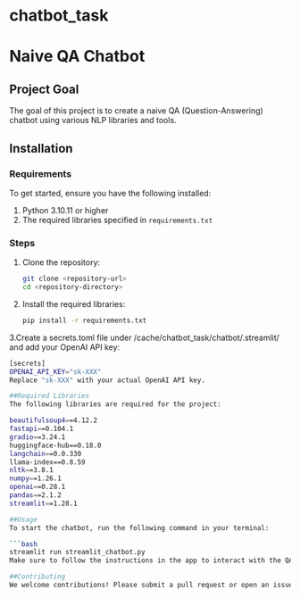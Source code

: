 # chatbot_task

# Naive QA Chatbot

## Project Goal
The goal of this project is to create a naive QA (Question-Answering) chatbot using various NLP libraries and tools.

## Installation

### Requirements
To get started, ensure you have the following installed:

1. Python 3.10.11 or higher
2. The required libraries specified in `requirements.txt`

### Steps

1. Clone the repository:
   ```bash
   git clone <repository-url>
   cd <repository-directory>

2. Install the required libraries:

   ```bash
   pip install -r requirements.txt

3.Create a secrets.toml file under /cache/chatbot_task/chatbot/.streamlit/ and add your OpenAI API key:

   ```bash
   [secrets]
   OPENAI_API_KEY="sk-XXX"
Replace "sk-XXX" with your actual OpenAI API key.

##Required Libraries
The following libraries are required for the project:

beautifulsoup4==4.12.2
fastapi==0.104.1
gradio==3.24.1
huggingface-hub==0.18.0
langchain==0.0.330
llama-index==0.8.59
nltk==3.8.1
numpy==1.26.1
openai==0.28.1
pandas==2.1.2
streamlit==1.28.1

##Usage
To start the chatbot, run the following command in your terminal:

   ```bash
   streamlit run streamlit_chatbot.py
Make sure to follow the instructions in the app to interact with the QA chatbot.

##Contributing
We welcome contributions! Please submit a pull request or open an issue to discuss your ideas.
